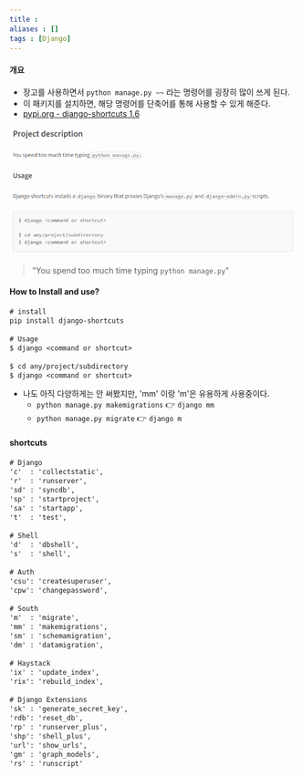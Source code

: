 ```yaml
---
title : 
aliases : []
tags : [Django]
---
```


#### 개요
- 장고를 사용하면서 `python manage.py ~~`  라는 명령어를 굉장히 많이 쓰게 된다. 
- 이 패키지를 설치하면, 해당 명령어를 단축어를 통해 사용할 수 있게 해준다.
- [pypi.org - django-shortcuts 1.6](https://pypi.org/project/django-shortcuts/)

![](assets/django-shortcuts%201.6.png)

> "You spend too much time typing `python manage.py`"

#### How to Install and use?
```shell
# install
pip install django-shortcuts

# Usage
$ django <command or shortcut>

$ cd any/project/subdirectory
$ django <command or shortcut>
```

- 나도 아직 다양하게는 안 써봤지만, 'mm' 이랑 'm'은 유용하게 사용중이다.
	- `python manage.py makemigrations` 👉 `django mm`
	- `python manage.py migrate` 👉 `django m`


#### shortcuts
```plain
# Django
'c'  : 'collectstatic',
'r'  : 'runserver',
'sd' : 'syncdb',
'sp' : 'startproject',
'sa' : 'startapp',
't'  : 'test',

# Shell
'd'  : 'dbshell',
's'  : 'shell',

# Auth
'csu': 'createsuperuser',
'cpw': 'changepassword',

# South
'm'  : 'migrate',
'mm' : 'makemigrations',
'sm' : 'schemamigration',
'dm' : 'datamigration',

# Haystack
'ix' : 'update_index',
'rix': 'rebuild_index',

# Django Extensions
'sk' : 'generate_secret_key',
'rdb': 'reset_db',
'rp' : 'runserver_plus',
'shp': 'shell_plus',
'url': 'show_urls',
'gm' : 'graph_models',
'rs' : 'runscript'
```